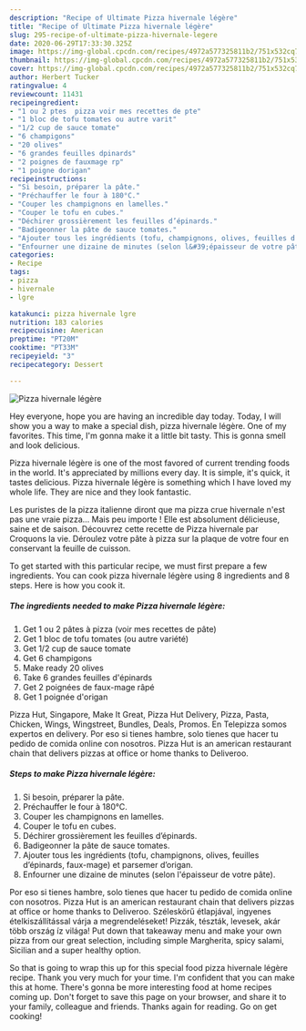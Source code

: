 ```yaml
---
description: "Recipe of Ultimate Pizza hivernale légère"
title: "Recipe of Ultimate Pizza hivernale légère"
slug: 295-recipe-of-ultimate-pizza-hivernale-legere
date: 2020-06-29T17:33:30.325Z
image: https://img-global.cpcdn.com/recipes/4972a577325811b2/751x532cq70/pizza-hivernale-legere-photo-principale-de-la-recette.jpg
thumbnail: https://img-global.cpcdn.com/recipes/4972a577325811b2/751x532cq70/pizza-hivernale-legere-photo-principale-de-la-recette.jpg
cover: https://img-global.cpcdn.com/recipes/4972a577325811b2/751x532cq70/pizza-hivernale-legere-photo-principale-de-la-recette.jpg
author: Herbert Tucker
ratingvalue: 4
reviewcount: 11431
recipeingredient:
- "1 ou 2 ptes  pizza voir mes recettes de pte"
- "1 bloc de tofu tomates ou autre varit"
- "1/2 cup de sauce tomate"
- "6 champigons"
- "20 olives"
- "6 grandes feuilles dpinards"
- "2 poignes de fauxmage rp"
- "1 poigne dorigan"
recipeinstructions:
- "Si besoin, préparer la pâte."
- "Préchauffer le four à 180°C."
- "Couper les champignons en lamelles."
- "Couper le tofu en cubes."
- "Déchirer grossièrement les feuilles d’épinards."
- "Badigeonner la pâte de sauce tomates."
- "Ajouter tous les ingrédients (tofu, champignons, olives, feuilles d’épinards, faux-mage) et parsemer d’origan."
- "Enfourner une dizaine de minutes (selon l&#39;épaisseur de votre pâte)."
categories:
- Recipe
tags:
- pizza
- hivernale
- lgre

katakunci: pizza hivernale lgre 
nutrition: 183 calories
recipecuisine: American
preptime: "PT20M"
cooktime: "PT33M"
recipeyield: "3"
recipecategory: Dessert

---
```



![Pizza hivernale légère](https://img-global.cpcdn.com/recipes/4972a577325811b2/751x532cq70/pizza-hivernale-legere-photo-principale-de-la-recette.jpg)

Hey everyone, hope you are having an incredible day today. Today, I will show you a way to make a special dish, pizza hivernale légère. One of my favorites. This time, I'm gonna make it a little bit tasty. This is gonna smell and look delicious.

Pizza hivernale légère is one of the most favored of current trending foods in the world. It's appreciated by millions every day. It is simple, it's quick, it tastes delicious. Pizza hivernale légère is something which I have loved my whole life. They are nice and they look fantastic.

Les puristes de la pizza italienne diront que ma pizza crue hivernale n&#39;est pas une vraie pizza… Mais peu importe ! Elle est absolument délicieuse, saine et de saison. Découvrez cette recette de Pizza hivernale par Croquons la vie. Déroulez votre pâte à pizza sur la plaque de votre four en conservant la feuille de cuisson.


To get started with this particular recipe, we must first prepare a few ingredients. You can cook pizza hivernale légère using 8 ingredients and 8 steps. Here is how you cook it.

<!--inarticleads1-->

##### The ingredients needed to make Pizza hivernale légère:

1. Get 1 ou 2 pâtes à pizza (voir mes recettes de pâte)
1. Get 1 bloc de tofu tomates (ou autre variété)
1. Get 1/2 cup de sauce tomate
1. Get 6 champigons
1. Make ready 20 olives
1. Take 6 grandes feuilles d&#39;épinards
1. Get 2 poignées de faux-mage râpé
1. Get 1 poignée d&#39;origan


Pizza Hut, Singapore, Make It Great, Pizza Hut Delivery, Pizza, Pasta, Chicken, Wings, Wingstreet, Bundles, Deals, Promos. En Telepizza somos expertos en delivery. Por eso si tienes hambre, solo tienes que hacer tu pedido de comida online con nosotros. Pizza Hut is an american restaurant chain that delivers pizzas at office or home thanks to Deliveroo. 

<!--inarticleads2-->

##### Steps to make Pizza hivernale légère:

1. Si besoin, préparer la pâte.
1. Préchauffer le four à 180°C.
1. Couper les champignons en lamelles.
1. Couper le tofu en cubes.
1. Déchirer grossièrement les feuilles d’épinards.
1. Badigeonner la pâte de sauce tomates.
1. Ajouter tous les ingrédients (tofu, champignons, olives, feuilles d’épinards, faux-mage) et parsemer d’origan.
1. Enfourner une dizaine de minutes (selon l&#39;épaisseur de votre pâte).


Por eso si tienes hambre, solo tienes que hacer tu pedido de comida online con nosotros. Pizza Hut is an american restaurant chain that delivers pizzas at office or home thanks to Deliveroo. Széleskörű étlapjával, ingyenes ételkiszállítással várja a megrendeléseket! Pizzák, tészták, levesek, akár több ország íz világa! Put down that takeaway menu and make your own pizza from our great selection, including simple Margherita, spicy salami, Sicilian and a super healthy option. 

So that is going to wrap this up for this special food pizza hivernale légère recipe. Thank you very much for your time. I'm confident that you can make this at home. There's gonna be more interesting food at home recipes coming up. Don't forget to save this page on your browser, and share it to your family, colleague and friends. Thanks again for reading. Go on get cooking!
